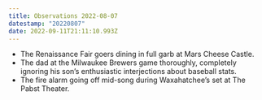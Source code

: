```yaml
---
title: Observations 2022-08-07
datestamp: "20220807"
date: 2022-09-11T21:11:10.993Z
---
```

- The Renaissance Fair goers dining in full garb at Mars Cheese Castle.
- The dad at the Milwaukee Brewers game thoroughly, completely ignoring his son’s enthusiastic interjections about baseball stats.
- The fire alarm going off mid-song during Waxahatchee’s set at The Pabst Theater.